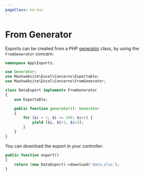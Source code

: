 ```yaml
---
pageClass: no-toc
---
```


# From Generator

Exports can be created from a PHP [generator](https://www.php.net/manual/en/class.generator.php) class, by using the `FromGenerator` concern.

```php
namespace App\Exports;

use Generator;
use Maatwebsite\Excel\Concerns\Exportable;
use Maatwebsite\Excel\Concerns\FromGenerator;

class DataExport implements FromGenerator
{
    use Exportable;

    public function generator(): Generator
    {
        for ($i = 1; $i <= 100; $i++) {
            yield [$i, $i+1, $i+2];
        }
    }
}
```

You can download the export in your controller:

```php
public function export() 
{
    return (new DataExport)->download('data.xlsx');
}
```
